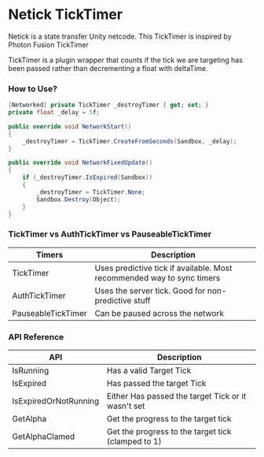 # Netick TickTimer
Netick is a state transfer Unity netcode.
This TickTimer is inspired by Photon Fusion TickTimer

TickTimer is a plugin wrapper that counts if the tick we are targeting has been passed rather than decrementing a float with deltaTime.

### How to Use?
```csharp
[Networked] private TickTimer _destroyTimer { get; set; }
private float _delay = 5f;

public override void NetworkStart()
{
    _destroyTimer = TickTimer.CreateFromSeconds(Sandbox, _delay);
}

public override void NetworkFixedUpdate()
{
    if (_destroyTimer.IsExpired(Sandbox))
    {
        _destroyTimer = TickTimer.None;
        Sandbox.Destroy(Object);
    }
}
```

### TickTimer vs AuthTickTimer vs PauseableTickTimer
| Timers             | Description                                                            |
|--------------------|------------------------------------------------------------------------|
| TickTimer          | Uses predictive tick if available. Most recommended way to sync timers |
| AuthTickTimer      | Uses the server tick. Good for non-predictive stuff                    |
| PauseableTickTimer | Can be paused across the network                                       |

### API Reference

| API                   | Description                                        |
|-----------------------|----------------------------------------------------|
| IsRunning             | Has a valid Target Tick                            |
| IsExpired             | Has passed the target Tick                         |
| IsExpiredOrNotRunning | Either Has passed the target Tick or it wasn't set |
| GetAlpha              | Get the progress to the target tick                |
| GetAlphaClamed        | Get the progress to the target tick (clamped to 1) |                                                                    |
